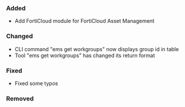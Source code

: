 ### Added

- Add FortiCloud module for FortiCloud Asset Management

### Changed

- CLI command "ems get workgroups" now displays group id in table
- Tool "ems get workgroups" has changed its return format

### Fixed

- Fixed some typos

### Removed
